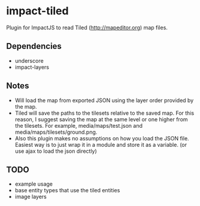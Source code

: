 # impact-tiled

Plugin for ImpactJS to read Tiled (http://mapeditor.org) map files.

## Dependencies

- underscore
- impact-layers

## Notes

- Will load the map from exported JSON using the layer order provided by the map.
- Tiled will save the paths to the tilesets relative to the saved map. For this reason, I suggest saving the map at the same level or one higher from the tilesets.
For example, media/maps/test.json and media/maps/tilesets/ground.png.
- Also this plugin makes no assumptions on how you load the JSON file. Easiest way is to just wrap it in a module and store it as a variable. (or use ajax to load the json directly)

## TODO

- example usage
- base entity types that use the tiled entities
- image layers